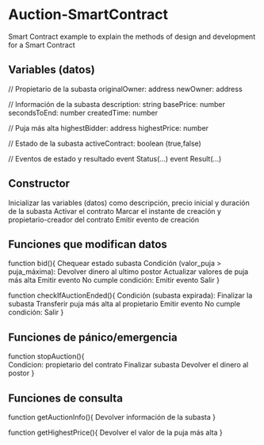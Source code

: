 # Auction-SmartContract
Smart Contract example to explain the methods of design and development for a Smart Contract


## Variables (datos)

// Propietario de la subasta
originalOwner: address
newOwner: address

// Información de la subasta
description: string
basePrice: number
secondsToEnd: number
createdTime: number

// Puja más alta
highestBidder: address
highestPrice: number

//  Estado de la subasta
activeContract: boolean (true,false)

// Eventos de estado y resultado
event Status(…)
event Result(…)


## Constructor

Inicializar las variables (datos) como descripción, precio inicial y duración de la subasta
Activar el contrato
Marcar el instante de creación y propietario-creador del contrato
Emitir evento de creación


## Funciones que modifican datos

function bid(){ 
    Chequear estado subasta
    Condición (valor_puja > puja_máxima):
           Devolver dinero al ultimo postor
           Actualizar valores de puja más alta
           Emitir evento
    No cumple condición: 
           Emitir evento
           Salir
}


function checkIfAuctionEnded(){
    Condición (subasta expirada):
            Finalizar la subasta
           Transferir puja más alta al propietario
           Emitir evento
    No cumple condición:
           Salir
}


## Funciones de pánico/emergencia

function stopAuction(){  
     Condicion: propietario del contrato
              Finalizar subasta
              Devolver el dinero al postor
}


## Funciones de consulta

function getAuctionInfo(){
     Devolver información de la subasta
}

function getHighestPrice(){
     Devolver el valor de la puja más alta
}

